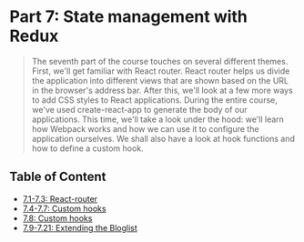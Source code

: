 # Part 7: State management with Redux

> The seventh part of the course touches on several different themes. First, we'll get familiar with React router. React router helps us divide the application into different views that are shown based on the URL in the browser's address bar. After this, we'll look at a few more ways to add CSS styles to React applications. During the entire course, we've used create-react-app to generate the body of our applications. This time, we'll take a look under the hood: we'll learn how Webpack works and how we can use it to configure the application ourselves. We shall also have a look at hook functions and how to define a custom hook.

## Table of Content

- [7.1-7.3: React-router](https://github.com/KXLAA/routed-anecdotes)
- [7.4-7.7: Custom hooks](https://github.com/KXLAA/country-hook)
- [7.8: Custom hooks](https://github.com/KXLAA/ultimate-hooks)
- [7.9-7.21: Extending the Bloglist](https://github.com/KXLAA/blog-list-front-end)
